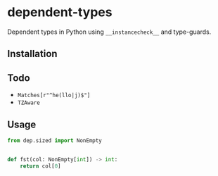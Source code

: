 # dependent-types

Dependent types in Python using `__instancecheck__` and type-guards.

## Installation

## Todo

- `Matches[r"^he(llo|j)$"]`
- `TZAware`

## Usage

```python
from dep.sized import NonEmpty


def fst(col: NonEmpty[int]) -> int:
    return col[0]
```

